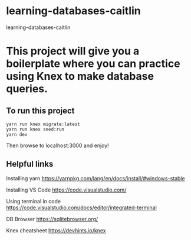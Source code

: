 # learning-databases-caitlin
learning-databases-caitlin

# This project will give you a boilerplate where you can practice using Knex to make database queries. 

## To run this project 
```
yarn run knex migrate:latest
yarn run knex seed:run
yarn dev
```
Then browse to localhost:3000 and enjoy!

## Helpful links

Installing yarn
https://yarnpkg.com/lang/en/docs/install/#windows-stable

Installing VS Code
https://code.visualstudio.com/

Using terminal in code
https://code.visualstudio.com/docs/editor/integrated-terminal

DB Browser
https://sqlitebrowser.org/

Knex cheatsheet 
https://devhints.io/knex


